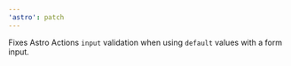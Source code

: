 ```yaml
---
'astro': patch
---
```


Fixes Astro Actions `input` validation when using `default` values with a form input.
